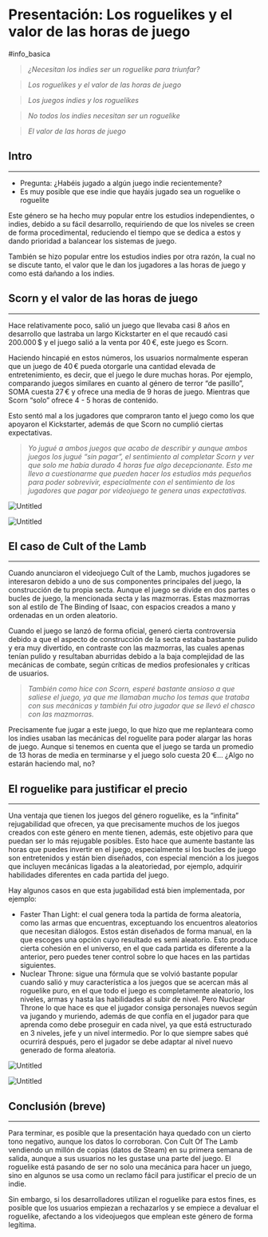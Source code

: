 # Presentación: Los roguelikes y el valor de las horas de juego

#info_basica 

> *¿Necesitan los indies ser un roguelike para triunfar?*
> 

> *Los roguelikes y el valor de las horas de juego*
> 

> *Los juegos indies y los roguelikes*
> 

> *No todos los indies necesitan ser un roguelike*
> 

> *El valor de las horas de juego*
> 

## Intro

---

- Pregunta: ¿Habéis jugado a algún juego indie recientemente?
- Es muy posible que ese indie que hayáis jugado sea un roguelike o roguelite

Este género se ha hecho muy popular entre los estudios independientes, o indies, debido a su fácil desarrollo, requiriendo de que los niveles se creen de forma procedimental, reduciendo el tiempo que se dedica a estos y dando prioridad a balancear los sistemas de juego. 

También se hizo popular entre los estudios indies por otra razón, la cual no se discute tanto, el valor que le dan los jugadores a las horas de juego y como está dañando a los indies. 

## Scorn y el valor de las horas de juego

---

Hace relativamente poco, salió un juego que llevaba casi 8 años en desarrollo que lastraba un largo Kickstarter en el que recaudó casi 200.000 $ y el juego salió a la venta por 40 €, este juego es Scorn. 

Haciendo hincapié en estos números, los usuarios normalmente esperan que un juego de 40 € pueda otorgarle una cantidad elevada de entretenimiento, es decir, que el juego le dure muchas horas. Por ejemplo, comparando juegos similares en cuanto al género de terror “de pasillo”, SOMA cuesta 27 € y ofrece una media de 9 horas de juego. Mientras que Scorn “solo” ofrece 4 - 5 horas de contenido. 

Esto sentó mal a los jugadores que compraron tanto el juego como los que apoyaron el Kickstarter, además de que Scorn no cumplió ciertas expectativas. 

> *Yo jugué a ambos juegos que acabo de describir y aunque ambos juegos los jugué “sin pagar”, el sentimiento al completar Scorn y ver que solo me había durado 4 horas fue algo decepcionante. Esto me llevo a cuestionarme que pueden hacer los estudios más pequeños para poder sobrevivir, especialmente con el sentimiento de los jugadores que pagar por videojuego te genera unas expectativas.*
> 

![Untitled](UNIVERSIDAD/Info_Basica/Presentación%20Los%20roguelikes%20y%20el%20valor%20de%20las%20horas/Untitled.png)

![Untitled](Untitled%201.png)

## El caso de Cult of the Lamb

---

Cuando anunciaron el videojuego Cult of the Lamb, muchos jugadores se interesaron debido a uno de sus componentes principales del juego, la construcción de tu propia secta. Aunque el juego se divide en dos partes o bucles de juego, la mencionada secta y las mazmorras. Estas mazmorras son al estilo de The Binding of Isaac, con espacios creados a mano y ordenadas en un orden aleatorio. 

Cuando el juego se lanzó de forma oficial, generó cierta controversia debido a que el aspecto de construcción de la secta estaba bastante pulido y era muy divertido, en contraste con las mazmorras, las cuales apenas tenían pulido y resultaban aburridas debido a la baja complejidad de las mecánicas de combate, según críticas de medios profesionales y críticas de usuarios.

> *También como hice con Scorn, esperé bastante ansioso a que saliese el juego, ya que me llamaban mucho los temas que trataba con sus mecánicas y también fui otro jugador que se llevó el chasco con las mazmorras.*
> 

Precisamente fue jugar a este juego, lo que hizo que me replanteara como los indies usaban las mecánicas del roguelite para poder alargar las horas de juego. Aunque si tenemos en cuenta que el juego se tarda un promedio de 13 horas de media en terminarse y el juego solo cuesta 20 €… ¿Algo no estarán haciendo mal, no?

## **El roguelike para justificar el precio**

---

Una ventaja que tienen los juegos del género roguelike, es la “infinita” rejugabilidad que ofrecen, ya que precisamente muchos de los juegos creados con este género en mente tienen, además, este objetivo para que puedan ser lo más rejugable posibles. Esto hace que aumente bastante las horas que puedes invertir en el juego, especialmente si los bucles de juego son entretenidos y están bien diseñados, con especial mención a los juegos que incluyen mecánicas ligadas a la aleatoriedad, por ejemplo, adquirir habilidades diferentes en cada partida del juego.

Hay algunos casos en que esta jugabilidad está bien implementada, por ejemplo: 

- Faster Than Light: el cual genera toda la partida de forma aleatoria, como las armas que encuentras, exceptuando los encuentros aleatorios que necesitan diálogos. Estos están diseñados de forma manual, en la que escoges una opción cuyo resultado es semi aleatorio. Esto produce cierta cohesión en el universo, en el que cada partida es diferente a la anterior, pero puedes tener control sobre lo que haces en las partidas siguientes.
- Nuclear Throne: sigue una fórmula que se volvió bastante popular cuando salió y muy característica a los juegos que se acercan más al roguelike puro, en el que todo el juego es completamente aleatorio, los niveles, armas y hasta las habilidades al subir de nivel. Pero Nuclear Throne lo que hace es que el jugador consiga personajes nuevos según va jugando y muriendo, además de que confía en el jugador para que aprenda como debe proseguir en cada nivel, ya que está estructurado en 3 niveles, jefe y un nivel intermedio. Por lo que siempre sabes qué ocurrirá después, pero el jugador se debe adaptar al nivel nuevo generado de forma aleatoria.
    
    

![Untitled](Untitled%202.png)

![Untitled](Untitled%203.png)

## Conclusión (breve)

---

Para terminar, es posible que la presentación haya quedado con un cierto tono negativo, aunque los datos lo corroboran. Con Cult Of The Lamb vendiendo un millón de copias (datos de Steam) en su primera semana de salida, aunque a sus usuarios no les gustase una parte del juego. El roguelike está pasando de ser no solo una mecánica para hacer un juego, sino en algunos se usa como un reclamo fácil para justificar el precio de un indie. 

Sin embargo, si los desarrolladores utilizan el roguelike para estos fines, es posible que los usuarios empiezan a rechazarlos y se empiece a devaluar el roguelike, afectando a los videojuegos que emplean este género de forma legítima.